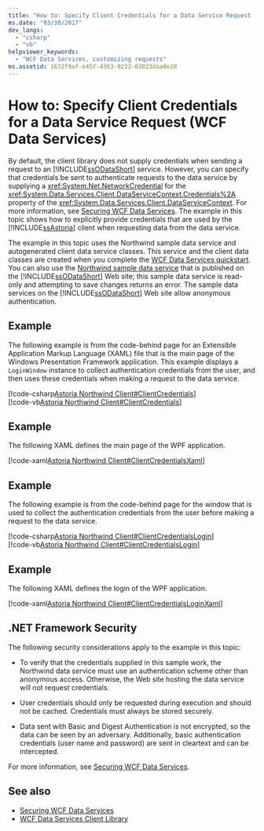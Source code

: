 ```yaml
---
title: "How to: Specify Client Credentials for a Data Service Request (WCF Data Services)"
ms.date: "03/30/2017"
dev_langs: 
  - "csharp"
  - "vb"
helpviewer_keywords: 
  - "WCF Data Services, customizing requests"
ms.assetid: 1632f9af-e45f-4363-9222-03823daa8e28
---
```

# How to: Specify Client Credentials for a Data Service Request (WCF Data Services)
By default, the client library does not supply credentials when sending a request to an [!INCLUDE[ssODataShort](../../../../includes/ssodatashort-md.md)] service. However, you can specify that credentials be sent to authenticate requests to the data service by supplying a <xref:System.Net.NetworkCredential> for the <xref:System.Data.Services.Client.DataServiceContext.Credentials%2A> property of the <xref:System.Data.Services.Client.DataServiceContext>. For more information, see [Securing WCF Data Services](securing-wcf-data-services.md). The example in this topic shows how to explicitly provide credentials that are used by the [!INCLUDE[ssAstoria](../../../../includes/ssastoria-md.md)] client when requesting data from the data service.  
  
 The example in this topic uses the Northwind sample data service and autogenerated client data service classes. This service and the client data classes are created when you complete the [WCF Data Services quickstart](quickstart-wcf-data-services.md). You can also use the [Northwind sample data service](https://go.microsoft.com/fwlink/?LinkId=187426) that is published on the [!INCLUDE[ssODataShort](../../../../includes/ssodatashort-md.md)] Web site; this sample data service is read-only and attempting to save changes returns an error. The sample data services on the [!INCLUDE[ssODataShort](../../../../includes/ssodatashort-md.md)] Web site allow anonymous authentication.  
  
## Example  
 The following example is from the code-behind page for an Extensible Application Markup Language (XAML) file that is the main page of the Windows Presentation Framework application. This example displays a `LoginWindow` instance to collect authentication credentials from the user, and then uses these credentials when making a request to the data service.  
  
 [!code-csharp[Astoria Northwind Client#ClientCredentials](../../../../samples/snippets/csharp/VS_Snippets_Misc/astoria_northwind_client/cs/clientcredentials.xaml.cs#clientcredentials)]  
 [!code-vb[Astoria Northwind Client#ClientCredentials](../../../../samples/snippets/visualbasic/VS_Snippets_Misc/astoria_northwind_client/vb/clientcredentials.xaml.vb#clientcredentials)]
  
## Example  
 The following XAML defines the main page of the WPF application.  
  
 [!code-xaml[Astoria Northwind Client#ClientCredentialsXaml](../../../../samples/snippets/csharp/VS_Snippets_Misc/astoria_northwind_client/cs/clientcredentials.xaml#clientcredentialsxaml)]  
  
## Example  
 The following example is from the code-behind page for the window that is used to collect the authentication credentials from the user before making a request to the data service.  
  
 [!code-csharp[Astoria Northwind Client#ClientCredentialsLogin](../../../../samples/snippets/csharp/VS_Snippets_Misc/astoria_northwind_client/cs/clientcredentialslogin.xaml.cs#clientcredentialslogin)]  
 [!code-vb[Astoria Northwind Client#ClientCredentialsLogin](../../../../samples/snippets/visualbasic/VS_Snippets_Misc/astoria_northwind_client/vb/clientcredentialslogin.xaml.vb#clientcredentialslogin)]
  
## Example  
 The following XAML defines the login of the WPF application.  
  
 [!code-xaml[Astoria Northwind Client#ClientCredentialsLoginXaml](../../../../samples/snippets/csharp/VS_Snippets_Misc/astoria_northwind_client/cs/clientcredentialslogin.xaml#clientcredentialsloginxaml)]  
  
## .NET Framework Security  
 The following security considerations apply to the example in this topic:  
  
- To verify that the credentials supplied in this sample work, the Northwind data service must use an authentication scheme other than anonymous access. Otherwise, the Web site hosting the data service will not request credentials.  
  
- User credentials should only be requested during execution and should not be cached. Credentials must always be stored securely.  
  
- Data sent with Basic and Digest Authentication is not encrypted, so the data can be seen by an adversary. Additionally, basic authentication credentials (user name and password) are sent in cleartext and can be intercepted.  
  
 For more information, see [Securing WCF Data Services](securing-wcf-data-services.md).  
  
## See also

- [Securing WCF Data Services](securing-wcf-data-services.md)
- [WCF Data Services Client Library](wcf-data-services-client-library.md)
